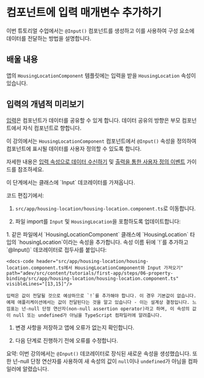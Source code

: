 # 컴포넌트에 입력 매개변수 추가하기

이번 튜토리얼 수업에서는 `@Input()` 컴포넌트를 생성하고 이를 사용하여 구성 요소에 데이터를 전달하는 방법을 설명합니다.

<docs-video src="https://www.youtube.com/embed/eM3zi_n7lNs?si=WvRGFSkW_7_zDIFD&amp;start=241"/>

## 배울 내용

앱의 `HousingLocationComponent` 템플릿에는 입력을 받을 `HousingLocation` 속성이 있습니다.

## 입력의 개념적 미리보기

[입력](api/core/Input)은 컴포넌트가 데이터를 공유할 수 있게 합니다. 데이터 공유의 방향은 부모 컴포넌트에서 자식 컴포넌트로 향합니다.

이 강의에서는 `HousingLocationComponent` 컴포넌트에서 `@Input()` 속성을 정의하여 컴포넌트에 표시될 데이터를 사용자 정의할 수 있도록 합니다.

자세한 내용은 [입력 속성으로 데이터 수신하기](guide/components/inputs) 및 [출력을 통한 사용자 정의 이벤트](guide/components/outputs) 가이드를 참조하세요.

<docs-workflow>

<docs-step title="Input 데코레이터 가져오기">
이 단계에서는 클래스에 `Input` 데코레이터를 가져옵니다.

코드 편집기에서:

1. `src/app/housing-location/housing-location.component.ts`로 이동합니다.
1. 파일 import를 `Input` 및 `HousingLocation`을 포함하도록 업데이트합니다:

    <docs-code header="src/app/housing-location/housing-location.component.ts에서 HousingLocationComponent와 Input 가져오기" path="adev/src/content/tutorials/first-app/steps/06-property-binding/src/app/housing-location/housing-location.component.ts" visibleLines="[1,3]"/>

</docs-step>

<docs-step title="Input 속성 추가하기">
1. 같은 파일에서 `HousingLocationComponent` 클래스에 `HousingLocation` 타입의 `housingLocation`이라는 속성을 추가합니다. 속성 이름 뒤에 `!`를 추가하고 `@Input()` 데코레이터로 접두사를 붙입니다:

    <docs-code header="src/app/housing-location/housing-location.component.ts에서 HousingLocationComponent와 Input 가져오기" path="adev/src/content/tutorials/first-app/steps/06-property-binding/src/app/housing-location/housing-location.component.ts" visibleLines="[13,15]"/>

    입력은 값이 전달될 것으로 예상하므로 `!`를 추가해야 합니다. 이 경우 기본값이 없습니다. 예제 애플리케이션에서는 값이 전달된다는 것을 알고 있습니다 - 이는 설계상 결정입니다. 느낌표는 넌-null 단정 연산자(non-null assertion operator)라고 하며, 이 속성의 값이 null 또는 undefined가 아님을 TypeScript 컴파일러에 알려줍니다.

1. 변경 사항을 저장하고 앱에 오류가 없는지 확인합니다.

1. 다음 단계로 진행하기 전에 오류를 수정합니다.
</docs-step>

</docs-workflow>

요약: 이번 강의에서는 `@Input()` 데코레이터로 장식된 새로운 속성을 생성했습니다. 또한 넌-null 단정 연산자를 사용하여 새 속성의 값이 `null`이나 `undefined`가 아님을 컴파일러에 알렸습니다.

<docs-pill-row>
  <docs-pill href="guide/components/inputs" title="입력 속성으로 데이터 수신하기"/>
  <docs-pill href="guide/components/outputs" title="출력을 통한 사용자 정의 이벤트"/>
</docs-pill-row>